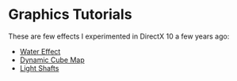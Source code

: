 # Graphics Tutorials

These are few effects I experimented in DirectX 10 a few years ago:

* [Water Effect](water-effect.md)
* [Dynamic Cube Map](dynamic-cube-map.md)
* [Light Shafts](light-shafts.md)

